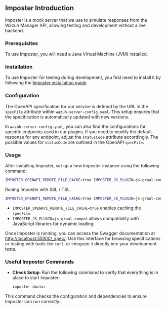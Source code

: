 ## Imposter Introduction

Imposter is a mock server that we use to simulate responses from the Wazuh Manager API, allowing testing and development without a live backend.

### Prerequisites

To use Imposter, you will need a Java Virtual Machine (JVM) installed.

### Installation

To use Imposter for testing during development, you first need to install it by following the [Imposter installation guide](https://github.com/gatehill/imposter-cli/blob/main/docs/install.md).

### Configuration

The OpenAPI specification for our service is defined by the URL in the `specFile` attribute within `wazuh-server-config.yaml`. This setup ensures that the specification is automatically updated with new versions.

In `wazuh-server-config.yaml`, you can also find the configurations for specific endpoints used in our plugins. If you need to modify the default response for any endpoint, adjust the `statusCode` attribute accordingly. The possible values for `statusCode` are outlined in the OpenAPI `specFile`.

### Usage

After installing Imposter, set up a new Imposter instance using the following command:

```bash
IMPOSTER_OPENAPI_REMOTE_FILE_CACHE=true IMPOSTER_JS_PLUGIN=js-graal-compat imposter up -p 55000 -t jvm
```

Runing Imposter with SSL / TSL.
```bash
IMPOSTER_OPENAPI_REMOTE_FILE_CACHE=true IMPOSTER_JS_PLUGIN=js-graal-compat java -jar ~/.imposter/engines/imposter-4.2.4.jar --plugin openapi --tlsEnabled --configDir ~/wazuh/wazuh-indexer-plugins/imposter --listenPort 55000 --keystorePath ~/wazuh/wazuh-indexer-plugins/imposter/imposter.jks --keystorePassword password
```

- `IMPOSTER_OPENAPI_REMOTE_FILE_CACHE=true` enables caching the `specFile`.
- `IMPOSTER_JS_PLUGIN=js-graal-compat` allows compatibility with JavaScript libraries for dynamic loading.

Once Imposter is running, you can access the Swagger documentation at [http://localhost:55000/_spec/](http://localhost:55000/_spec/). Use this interface for browsing specifications or testing with tools like `curl`, or integrate it directly into your development tests.

### Useful Imposter Commands

- **Check Setup**: Run the following command to verify that everything is in place to start Imposter:

  ```bash
  imposter doctor
  ```

This command checks the configuration and dependencies to ensure Imposter can run correctly.
